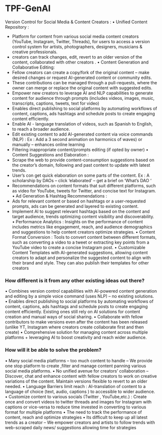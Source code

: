 # TPF-GenAI 
Version Control for Social Media & Content Creators :
• Unified Content Repository : 
* Platform for content from various social media content creators (YouTube, Instagram, Twitter, Threads), for users to access a version control system for artists, 
photographers, designers, musicians & creative professionals.
* creators can track changes, edit, revert to an older version of the content, collaborated with other creators .
• Content Generation and Collaborative Editing: 
* Fellow creators can create a copy/fork of the original content – make desired changes or request AI-generated content or community edits. 
* These contributions can be managed through a pull-requests, where the owner can merge or replace the original content with suggested edits.
* Empower new creators to leverage AI and NLP capabilities to generate content for audience through prompts (includes videos, images, music, transcripts, captions, 
tweets, text for video)
* Enables direct publishing to social platforms by automating workflows of content, captions, ads hashtags and schedule posts to create engaging content efficiently.
* Enable AI - language translation of videos, such as Spanish to English, to reach a broader audience. 
* Edit existing content to add AI-generated content via voice commands (NLP) : Ex : Add a 3 second animation on harmonics of waves) or manually – enhances 
online learning 
* Filtering inappropriate content/prompts editing (if opted by owner)
• Content Suggestions and Elaboration :
* Scrape the web to provide content-consumption suggestions based on the creator’s domain, following and past content to update with latest trends.
* User’s con get quick elaboration on some parts of the content. Ex : A scholarship by DAOs – click ‘elaborated’ – get a brief on ‘What’s DAO ‘ 
* Recommendations on content formats that suit different platforms, such as video for YouTube, tweets for Twitter, and concise text for Instagram.
• Ad Generation & Hashtag Recommendations : 
* Ads for relevant content or based on hashtags or a user-requested prompts, ads can be generated and layered to existing content.
* Implement AI to suggest relevant hashtags based on the content and target audience, trends optimizing content visibility and discoverability.
• Performance Analytics : Insights on the performance of content includes metrics like engagement, reach, and audience demographics and suggestions to help content creators 
optimize strategies.
• Content Format Conversion : Tools to convert content between different formats, such as converting a video to a tweet or extracting key points from a YouTube video to create a 
concise Instagram post.
• Customizable Content Templates with AI-generated suggestions, allowing content creators to adapt and personalize the suggested content to align with their brand and style. 
They can also publish their templates for other creators


### How different is it from any other existing ideas out there?
• Combines version control capabilities with AI-powered content generation and editing by a simple voice command (uses NLP) – no existing solutions.
• Enables direct publishing to social platforms by automating workflows of content, captions, ads hashtags and schedule posts to create engaging content
efficiently. Existing ones still rely on AI solutions for content creation and manual ways of social sharing.
• Collaborate with fellow contributors to make versions even after the content has been released (unlike YT, Instagram where creators create collaborate first
and then create)
• Comprehensive solution for managing content across multiple platforms + leveraging AI to boost creativity and reach wider audience.

### How will it be able to solve the problem?
• Many social media platforms – too much content to handle – We provide one stop platform to create ,filter and manage content panning various social media
platforms.
• No unified avenue for creators’ collaboration – Discover, chat and enhance content with fellow creators to work on creative variations of the content. Maintain
versions flexible to revert to an older needed.
• Language Barriers limit reach : AI-translation of content to a language of choice (text, audio, captions ) to accessible to wider audience.
• Customize content to various socials (Twitter , YouTube,etc.) : Create once and convert videos to twitter threads and images for Instagram with captions or
vice-versa to reduce time invested in converting to various format for multiple platforms
• The need to track the performance of content, reach and optimize strategies
• Its difficult to keep up all latest trends as a creator – We empower creators and artists to follow trends with web-scraped daily news/ suggestions allowing time
for strategies
